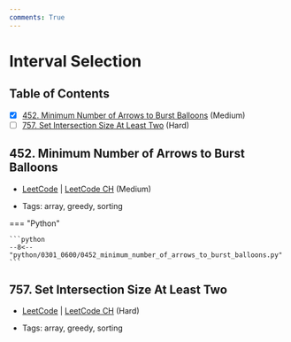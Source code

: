 ```yaml
---
comments: True
---
```


# Interval Selection

## Table of Contents

- [x] [452. Minimum Number of Arrows to Burst Balloons](https://leetcode.cn/problems/minimum-number-of-arrows-to-burst-balloons/) (Medium)
- [ ] [757. Set Intersection Size At Least Two](https://leetcode.cn/problems/set-intersection-size-at-least-two/) (Hard)

## 452. Minimum Number of Arrows to Burst Balloons

-   [LeetCode](https://leetcode.com/problems/minimum-number-of-arrows-to-burst-balloons/) | [LeetCode CH](https://leetcode.cn/problems/minimum-number-of-arrows-to-burst-balloons/) (Medium)

-   Tags: array, greedy, sorting

=== "Python"

    ```python
    --8<-- "python/0301_0600/0452_minimum_number_of_arrows_to_burst_balloons.py"
    ```



## 757. Set Intersection Size At Least Two

-   [LeetCode](https://leetcode.com/problems/set-intersection-size-at-least-two/) | [LeetCode CH](https://leetcode.cn/problems/set-intersection-size-at-least-two/) (Hard)

-   Tags: array, greedy, sorting
